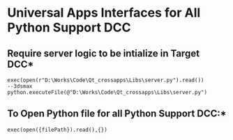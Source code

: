

# Universal Apps Interfaces for All Python Support DCC

## Require server logic to be intialize in Target DCC*
    exec(open(r"D:\Works\Code\Qt_crossapps\Libs\server.py").read())
    --3dsmax
    python.executeFile(@"D:\Works\Code\Qt_crossapps\Libs\server.py")

## To Open Python file for all Python Support DCC:*
    exec(open({filePath}).read(),{})